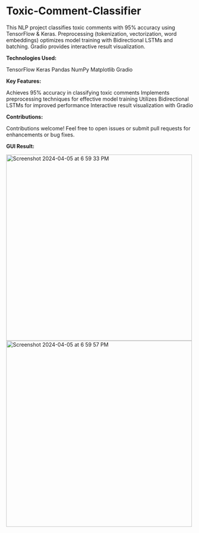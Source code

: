 # Toxic-Comment-Classifier
This NLP project classifies toxic comments with 95% accuracy using TensorFlow &amp; Keras. Preprocessing (tokenization, vectorization, word embeddings) optimizes model training with Bidirectional LSTMs and batching. Gradio provides interactive result visualization.

**Technologies Used:**

TensorFlow
Keras
Pandas
NumPy
Matplotlib
Gradio

**Key Features:**

Achieves 95% accuracy in classifying toxic comments
Implements preprocessing techniques for effective model training
Utilizes Bidirectional LSTMs for improved performance
Interactive result visualization with Gradio

**Contributions:**

Contributions welcome! Feel free to open issues or submit pull requests for enhancements or bug fixes.

**GUI Result:**

<img width="500" alt="Screenshot 2024-04-05 at 6 59 33 PM" src="https://github.com/arjunk3x/Toxic-Comment-Classifier/assets/147756161/091e7b34-0210-4d48-af83-daba8f58381c">

<img width="500" alt="Screenshot 2024-04-05 at 6 59 57 PM" src="https://github.com/arjunk3x/Toxic-Comment-Classifier/assets/147756161/441c195e-4aef-44d6-8f12-86ad46d3f009">



